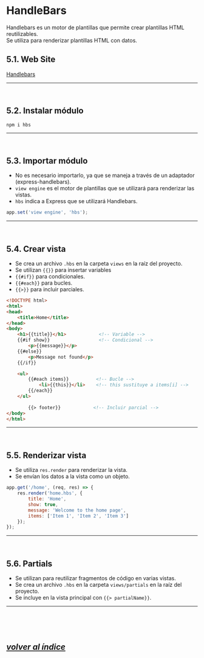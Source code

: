 # HandleBars
Handlebars es un motor de plantillas que permite crear plantillas HTML reutilizables.  
Se utiliza para renderizar plantillas HTML con datos.

## 5.1. Web Site
[Handlebars](https://github.com/pillarjs/hbs)

---
<br>

## 5.2. Instalar módulo
`npm i hbs`

---
<br>

## 5.3. Importar módulo
- No es necesario importarlo, ya que se maneja a través de un adaptador (express-handlebars).
- `view engine` es el motor de plantillas que se utilizará para renderizar las vistas.
- `hbs` indica a Express que se utilizará Handlebars.
```javascript
app.set('view engine', 'hbs');
```
---
<br>

## 5.4. Crear vista
- Se crea un archivo `.hbs` en la carpeta `views` en la raíz del proyecto.
- Se utilizan `{{}}` para insertar variables
- `{{#if}}` para condicionales.
- `{{#each}}` para bucles.
- `{{>}}` para incluir parciales.
```html
<!DOCTYPE html>
<html>
<head>
    <title>Home</title>
</head>
<body>
    <h1>{{title}}</h1>            <!-- Variable -->
    {{#if show}}                  <!-- Condicional -->
        <p>{{message}}</p>
    {{#else}}
        <p>Message not found</p>
    {{/if}}

    <ul>
        {{#each items}}          <!-- Bucle -->
            <li>{{this}}</li>    <!-- this sustituye a items[i] -->
        {{/each}}
    </ul>
    
        {{> footer}}            <!-- Incluir parcial -->
</body>
</html>
```
---
<br>

## 5.5. Renderizar vista
- Se utiliza `res.render` para renderizar la vista.
- Se envían los datos a la vista como un objeto.
```javascript
app.get('/home', (req, res) => {
    res.render('home.hbs', {
        title: 'Home',
        show: true,
        message: 'Welcome to the home page',
        items: ['Item 1', 'Item 2', 'Item 3']
    });
});
```
---
<br>

## 5.6. Partials
- Se utilizan para reutilizar fragmentos de código en varias vistas.
- Se crea un archivo `.hbs` en la carpeta `views/partials` en la raíz del proyecto.
- Se incluye en la vista principal con `{{> partialName}}`.
---
<br><br><br>

## *[volver al índice](../../../index.md)*